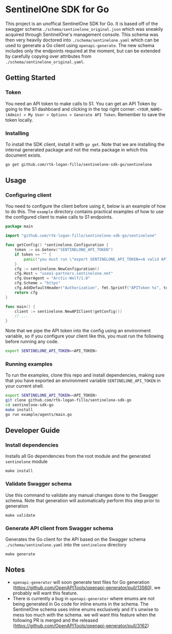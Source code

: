# SentinelOne SDK for Go
This project is an unoffical SentinelOne SDK for Go. It is based off of the swagger schema `./schema/sentinelone_original.json` which was sneakily acquired through SentinelOne's management console. This schema was then very heavily doctored into `./schema/sentinelone.yaml` which can be used to generate a Go client using `openapi-generate`. The new schema includes only the endpoints required at the moment, but can be extended by carefully copying over attributes from `./schema/sentinelone_original.yaml`.
## Getting Started
### Token
You need an API token to make calls to S1. You can get an API Token by going to the S1 dashboard and clicking in the top right corner: `<YOUR_NAME> (Admin) > My User > Options > Generate API Token`. Remember to save the token locally.
### Installing 
To install the SDK client, install it with `go get`. Note that we are installing the internal generated package and not the meta package in which this document exists.
```bash
go get github.com/rtk-logan-fillo/sentinelone-sdk-go/sentinelone
```
## Usage 
### Configuring client
You need to configure the client before using it, below is an example of how to do this. The `example` directory contains practical examples of how to use the configured client to make calls to S1 endpoints.
```go
package main

import "github.com/rtk-logan-fillo/sentinelone-sdk-go/sentinelone"

func getConfig() *sentinelone.Configuration {
	token := os.Getenv("SENTINELONE_API_TOKEN")
	if token == "" {
		panic("you must run \"export SENTINELONE_API_TOKEN=<A valid API token>\"")
	}
	cfg := sentinelone.NewConfiguration()
	cfg.Host = "usea1-partners.sentinelone.net"
	cfg.UserAgent = "Arctic-Wolf/1.0"
	cfg.Scheme = "https"
	cfg.AddDefaultHeader("Authorization", fmt.Sprintf("APIToken %s", token))
	return cfg
}

func main() {
	client := sentinelone.NewAPIClient(getConfig())
    // ...
}
```
 Note that we pipe the API token into the config using an environment variable, so if you configure your client like this, you must run the following before running any code.
```bash
export SENTINELONE_API_TOKEN=<API_TOKEN>
```
### Running examples
To run the examples, clone this repo and install dependencies, making sure that you have exported an environment variable `SENTINELONE_API_TOKEN` in your current shell.
```bash
export SENTINELONE_API_TOKEN=<API_TOKEN>
git clone github.com/rtk-logan-fillo/sentinelone-sdk-go
cd sentinelone-sdk-go
make install
go run example/agents/main.go
```

## Developer Guide
### Install dependencies
Installs all Go dependencies from the root module and the generated `sentinelone` module
```
make install
```
### Validate Swagger schema
Use this command to validate any manual changes done to the Swagger schema. Note that generation will automatically perform this step prior to generation
```
make validate
```
### Generate API client from Swagger schema
Generates the Go client for the API based on the Swagger schema `./schema/sentinelone.yaml` into the `sentinelone` directory
```
make generate
```

## Notes
- `openapi-generator` will soon generate test files for Go generation (https://github.com/OpenAPITools/openapi-generator/pull/13560), we probably will want this feature.
- There is currently a bug in `openapi-generator` where enums are not being generated in Go code for inline enums in the schema. The SentinelOne schema uses inline enums exclusively and it's unwise to mess too much with the schema. we will want this feature when the following PR is merged and the released (https://github.com/OpenAPITools/openapi-generator/pull/3162) 